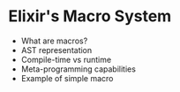 <script>
// Empty script to enable runes mode
</script>

# Elixir's Macro System

- What are macros?
- AST representation
- Compile-time vs runtime
- Meta-programming capabilities
- Example of simple macro
